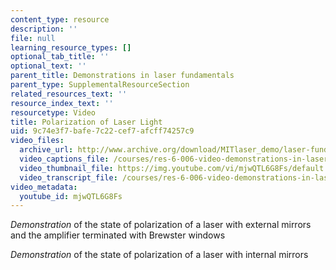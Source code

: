 ```yaml
---
content_type: resource
description: ''
file: null
learning_resource_types: []
optional_tab_title: ''
optional_text: ''
parent_title: Demonstrations in laser fundamentals
parent_type: SupplementalResourceSection
related_resources_text: ''
resource_index_text: ''
resourcetype: Video
title: Polarization of Laser Light
uid: 9c74e3f7-bafe-7c22-cef7-afcff74257c9
video_files:
  archive_url: http://www.archive.org/download/MITlaser_demo/laser-fund-demo-3_300k.mp4
  video_captions_file: /courses/res-6-006-video-demonstrations-in-lasers-and-optics-spring-2008/5b197913d6b954a391ebc9d1822989a7_mjwQTL6G8Fs.vtt
  video_thumbnail_file: https://img.youtube.com/vi/mjwQTL6G8Fs/default.jpg
  video_transcript_file: /courses/res-6-006-video-demonstrations-in-lasers-and-optics-spring-2008/e764957c0b029548476084528beee7c0_mjwQTL6G8Fs.pdf
video_metadata:
  youtube_id: mjwQTL6G8Fs
---
```


_Demonstration_ of the state of polarization of a laser with external mirrors and the amplifier terminated with Brewster windows

_Demonstration_ of the state of polarization of a laser with internal mirrors